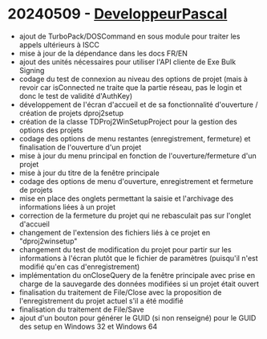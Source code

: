 # 20240509 - [DeveloppeurPascal](https://github.com/DeveloppeurPascal)

* ajout de TurboPack/DOSCommand en sous module pour traiter les appels ultérieurs à ISCC
* mise à jour de la dépendance dans les docs FR/EN
* ajout des unités nécessaires pour utiliser l'API cliente de Exe Bulk Signing
* codage du test de connexion au niveau des options de projet (mais à revoir car isConnected ne traite que la partie réseau, pas le login et donc le test de validité d'AuthKey)
* développement de l'écran d'accueil et de sa fonctionnalité d'ouverture / création de projets dproj2setup
* création de la classe TDProj2WinSetupProject pour la gestion des options des projets
* codage des options de menu restantes (enregistrement, fermeture) et finalisation de l'ouverture d'un projet
* mise à jour du menu principal en fonction de l'ouverture/fermeture d'un projet
* mise à jour du titre de la fenêtre principale
* codage des options de menu d'ouverture, enregistrement et fermeture de projets
* mise en place des onglets permettant la saisie et l'archivage des informations liées à un projet
* correction de la fermeture du projet qui ne rebasculait pas sur l'onglet d'accueil
* changement de l'extension des fichiers liés à ce projet en "dproj2winsetup"
* changement du test de modification du projet pour partir sur les informations à l'écran plutôt que le fichier de paramètres (puisqu'il n'est modifié qu'en cas d'enregistrement)
* implémentation du onCloseQuery de la fenêtre principale avec prise en charge de la sauvegarde des données modifiées si un projet était ouvert
* finalisation du traitement de File/Close avec la proposition de l'enregistrement du projet actuel s'il a été modifié
* finalisation du traitement de File/Save
* ajout d'un bouton pour générer le GUID (si non renseigné) pour le GUID des setup en Windows 32 et Windows 64
